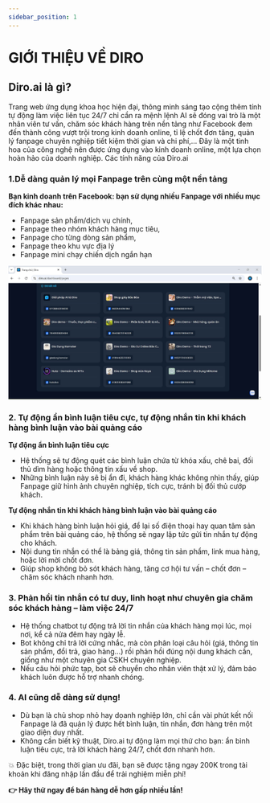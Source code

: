 ```yaml
---
sidebar_position: 1
---
```

# GIỚI THIỆU VỀ DIRO 
## Diro.ai là gì?
Trang web ứng dụng khoa học hiện đại,  thông minh sáng tạo cộng thêm tính tự động làm việc liên tục 24/7 chỉ cần ra mệnh lệnh AI sẽ đóng vai trò là một nhân viên tư vấn, chăm sóc khách hàng trên nền tảng như Facebook đem đến thành công vượt trội trong kinh doanh online, tỉ lệ chốt đơn tăng, quản lý fanpage chuyên nghiệp tiết kiệm thời gian và chi phí,... Đây là một tinh hoa của công nghệ nên được ứng dụng vào kinh doanh online, một lựa chọn hoàn hảo của doanh nghiệp.
Các tính năng của Diro.ai

### 1.Dễ dàng quản lý mọi Fanpage trên cùng một nền tảng
**Bạn kinh doanh trên Facebook: bạn sử dụng nhiều Fanpage với nhiều mục đích khác nhau:**
- Fanpage sản phẩm/dịch vụ chính, 
- Fanpage theo nhóm khách hàng mục tiêu, 
- Fanpage cho từng dòng sản phẩm, 
- Fanpage theo khu vực địa lý 
- Fanpage mini chạy chiến dịch ngắn hạn

![GT](GT.jpg)
### 2.  Tự động ẩn bình luận tiêu cực, tự động nhắn tin khi khách hàng bình luận vào bài quảng cáo
**Tự động ẩn bình luận tiêu cực**
- Hệ thống sẽ tự động quét các bình luận chứa từ khóa xấu, chê bai, đối thủ dìm hàng hoặc thông tin xấu về shop.
- Những bình luận này sẽ bị ẩn đi, khách hàng khác không nhìn thấy, giúp Fanpage giữ hình ảnh chuyên nghiệp, tích cực, tránh bị đối thủ cướp khách.

**Tự động nhắn tin khi khách hàng bình luận vào bài quảng cáo**
- Khi khách hàng bình luận hỏi giá, để lại số điện thoại hay quan tâm sản phẩm trên bài quảng cáo, hệ thống sẽ ngay lập tức gửi tin nhắn tự động cho khách.
- Nội dung tin nhắn có thể là bảng giá, thông tin sản phẩm, link mua hàng, hoặc lời mời chốt đơn.
- Giúp shop không bỏ sót khách hàng, tăng cơ hội tư vấn – chốt đơn – chăm sóc khách nhanh hơn.
### 3. Phản hồi tin nhắn có tư duy, linh hoạt như chuyên gia chăm sóc khách hàng – làm việc 24/7
- Hệ thống chatbot tự động trả lời tin nhắn của khách hàng mọi lúc, mọi nơi, kể cả nửa đêm hay ngày lễ.
- Bot không chỉ trả lời cứng nhắc, mà còn phân loại câu hỏi (giá, thông tin sản phẩm, đổi trả, giao hàng…) rồi phản hồi đúng nội dung khách cần, giống như một chuyên gia CSKH chuyên nghiệp.
- Nếu câu hỏi phức tạp, bot sẽ chuyển cho nhân viên thật xử lý, đảm bảo khách luôn được hỗ trợ nhanh chóng.
### 4. AI cũng dễ dàng sử dụng!
- Dù bạn là chủ shop nhỏ hay doanh nghiệp lớn, chỉ cần vài phút kết nối Fanpage là đã quản lý được hết bình luận, tin nhắn, đơn hàng trên một giao diện duy nhất.
- Không cần biết kỹ thuật, Diro.ai tự động làm mọi thứ cho bạn: ẩn bình luận tiêu cực, trả lời khách hàng 24/7, chốt đơn nhanh hơn.

💥 Đặc biệt, trong thời gian ưu đãi, bạn sẽ được tặng ngay 200K trong tài khoản khi đăng nhập lần đầu để trải nghiệm miễn phí!

**👉 Hãy thử ngay để bán hàng dễ hơn gấp nhiều lần!**